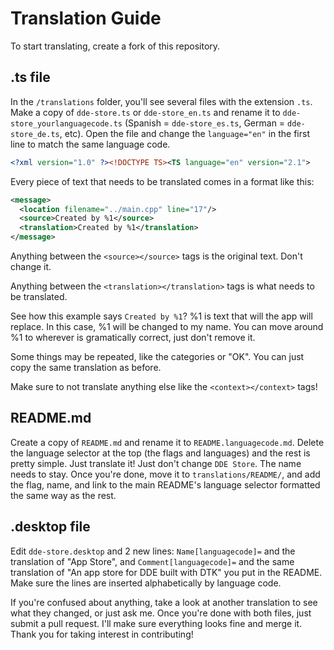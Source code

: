 # Translation Guide

To start translating, create a fork of this repository.

## .ts file
In the `/translations` folder, you'll see several files with the extension `.ts`. Make a copy of `dde-store.ts` or `dde-store_en.ts` and rename it to `dde-store_yourlanguagecode.ts` (Spanish = `dde-store_es.ts`, German = `dde-store_de.ts`, etc). Open the file and change the `language="en"` in the first line to match the same language code.
```xml
<?xml version="1.0" ?><!DOCTYPE TS><TS language="en" version="2.1">
```

Every piece of text that needs to be translated comes in a format like this:
```xml
<message>
  <location filename="../main.cpp" line="17"/>
  <source>Created by %1</source>
  <translation>Created by %1</translation>
</message>
```
Anything between the `<source></source>` tags is the original text. Don't change it.

Anything between the `<translation></translation>` tags is what needs to be translated.

See how this example says `Created by %1`? %1 is text that will the app will replace. In this case, %1 will be changed to my name. You can move around %1 to wherever is gramatically correct, just don't remove it.

Some things may be repeated, like the categories or "OK". You can just copy the same translation as before.

Make sure to not translate anything else like the `<context></context>` tags!

## README.md
Create a copy of `README.md` and rename it to `README.languagecode.md`. Delete the language selector at the top (the flags and languages) and the rest is pretty simple. Just translate it! Just don't change `DDE Store`. The name needs to stay. Once you're done, move it to `translations/README/`, and add the flag, name, and link to the main README's language selector formatted the same way as the rest.

## .desktop file
Edit `dde-store.desktop` and 2 new lines: `Name[languagecode]=` and the translation of "App Store", and `Comment[languagecode]=` and the same translation of "An app store for DDE built with DTK" you put in the README. Make sure the lines are inserted alphabetically by language code.


If you're confused about anything, take a look at another translation to see what they changed, or just ask me. Once you're done with both files, just submit a pull request. I'll make sure everything looks fine and merge it. Thank you for taking interest in contributing!
